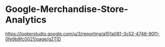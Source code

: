 # Google-Merchandise-Store-Analytics

https://lookerstudio.google.com/u/3/reporting/a151a081-3c52-4748-90f1-0fe9b9fc0021/page/g2TID
